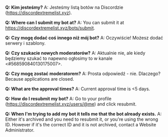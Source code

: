 **Q: Kim jesteśmy?** A: Jesteśmy listą botów na Discordzie (<https://discordextremelist.xyz>).

**Q: Where can I submit my bot at?** A: You can submit it at <https://discordextremelist.xyz/bots/submit>.

**Q: Czy mogę dodać coś innego niż mój bot?** A: Oczywiście! Możesz dodać serwery i szablony.

**Q: Czy szukacie nowych moderatorów?** A: Aktualnie nie, ale kiedy będziemy szukać to napewno ogłosimy to w kanale <#568590840130175007>.

**Q: Czy mogę zostać moderatorem?** A: Prosta odpowiedź - nie. Dlaczego? Because applications are closed.

**Q: What are the approval times?** A: Current approval time is <5 days.

**Q: How do I resubmit my bot?** A: Go to your profile (<https://discordextremelist.xyz/users/@me>) and click resubmit.

**Q: When I'm trying to add my bot it tells me that the bot already exists.** A: Either it's archived and you need to resubmit it, or you're using the wrong ID. However if it's the correct ID and it is not archived, contact a Website Administrator.
